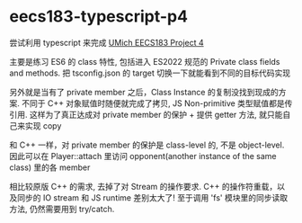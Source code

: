 # eecs183-typescript-p4

尝试利用 typescript 来完成 [UMich EECS183 Project 4](https://eecs183.github.io/p4-battleship/)

主要是练习 ES6 的 class 特性, 包括进入 ES2022 规范的 Private class fields and methods. 把 tsconfig.json 的 target 切换一下就能看到不同的目标代码实现

另外就是当有了 private member 之后，Class Instance 的复制没找到现成的方案. 不同于 C++ 对象赋值时随便就完成了拷贝, JS Non-primitive 类型赋值都是传引用. 这样为了真正达成对 private member 的保护 + 提供 getter 方法, 就只能自己来实现 copy

和 C++ 一样，对 private member 的保护是 class-level 的, 不是 object-level. 因此可以在 Player::attach 里访问 opponent(another instance of the same class) 里的各 member

相比较原版 C++ 的需求, 去掉了对 Stream 的操作要求. C++ 的操作符重载，以及同步的 IO stream 和 JS runtime 差别太大了! 至于调用 'fs' 模块里的同步读取方法, 仍然需要用到 try/catch.
